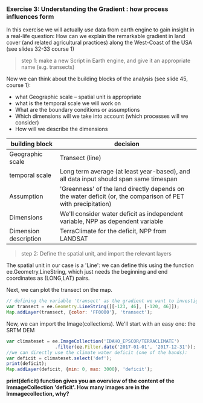 ### Exercise 3: Understanding the Gradient : how process influences form

In this exercise we will actually *use* data from earth engine to gain insight in a real-life question: 
How can we explain the remarkable gradient in land cover (and related agricultural practices) along the West-Coast of the USA (see slides 32-33 course 1)



> step 1: make a new Script in Earth engine, and give it an appropriate name (e.g. transects)




Now we can think about the building blocks of the analysis (see slide 45, course 1): 
- what Geographic scale – spatial unit is appropriate
- what is the temporal scale we will work on
- What are the boundary conditions or assumptions
- Which dimensions will we take into account (which processes will we consider)
- How will we describe the dimensions


| building block  |  decision |
|---|---|
| Geographic scale |  Transect (line) |
| temporal scale |  Long term average (at least year-based), and all data input should span same timespan |
| Assumption | 'Greenness' of the land directly depends on the water deficit (or, the comparison of PET with precipitation)  |
| Dimensions | We'll consider water deficit as independent variable, NPP as dependent variable |
| Dimension description | TerraClimate for the deficit, NPP from LANDSAT |




> step 2: Define the spatial unit, and import the relevant layers



The spatial unit in our case is a 'Line': we can define this using the function ee.Geometry.LineString, which just needs the beginning and end coordinates as (LONG,LAT) pairs. 

Next, we can plot the transect on the map. 

```javascript
// defining the variable 'transect' as the gradient we want to investigate:  
var transect = ee.Geometry.LineString([[-123, 46], [-120, 46]]);
Map.addLayer(transect, {color: 'FF0000'}, 'transect');
```

Now, we can import the Image(collections). We'll start with an easy one: the SRTM DEM

```javascript
var climateset = ee.ImageCollection('IDAHO_EPSCOR/TERRACLIMATE')
                  .filter(ee.Filter.date('2017-01-01', '2017-12-31'));
//we can directly use the climate water deficit (one of the bands):
var deficit = climateset.select('def');
print(deficit);
Map.addLayer(deficit, {min: 0, max: 3000}, 'deficit');

```

**print(deficit) function gives you an overview of the content of the ImmageCollection 'deficit'. How many images are in the Immagecollection, why?**

